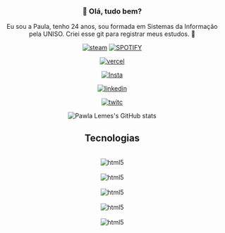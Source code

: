 <div align="center">

### **🦋 Olá, tudo bem?** 
Eu sou a Paula, tenho 24 anos, sou formada em Sistemas da Informação pela UNISO. Criei esse git para registrar meus estudos. 🦋

[![steam](https://img.shields.io/badge/Steam-000000?style=for-the-badge&logo=steam&logoColor=white)](https://steamcommunity.com/id/01pawla/)
[![SPOTIFY](https://img.shields.io/badge/Spotify-1ED760?&style=for-the-badge&logo=spotify&logoColor=white)](https://open.spotify.com/user/eupawlaleme)

[![vercel](https://img.shields.io/badge/Vercel-000000?style=for-the-badge&logo=vercel&logoColor=white)](https://vercel.com/pawlalemes-projects)

[![Insta](https://img.shields.io/badge/Instagram-E4405F?style=for-the-badge&logo=instagram&logoColor=white)](https://www.instagram.com/paaulaleme/)

[![linkedin](https://img.shields.io/badge/LinkedIn-0077B5?style=for-the-badge&logo=linkedin&logoColor=white)](https://www.linkedin.com/in/paulaleme/)

[![twitc](https://img.shields.io/badge/Twitch-9146FF?style=for-the-badge&logo=twitch&logoColor=white)](https://www.twitch.com/paulafps)

![Pawla Lemes's GitHub stats](https://github-readme-stats.vercel.app/api?username=pawlaleme&show_icons=true&theme=synthwave)

## Tecnologias
<div style="display: inline_block"><br/>
 <img align="center" alt="html5" src="https://img.shields.io/badge/HTML5-E34F26?style=for-the-badge&logo=html5&logoColor=white"   />
</div>
<div style="display: inline_block"><br/>
 <img align="center" alt="html5" src="https://img.shields.io/badge/CSS3-1572B6?style=for-the-badge&logo=css3&logoColor=white"   />
</div>
<div style="display: inline_block"><br/>
 <img align="center" alt="html5" src="https://img.shields.io/badge/Python-14354C?style=for-the-badge&logo=python&logoColor=white"   />
</div>
<div style="display: inline_block"><br/>
 <img align="center" alt="html5" src="https://img.shields.io/badge/PHP-777BB4?style=for-the-badge&logo=php&logoColor=white"   />
</div>
<div style="display: inline_block"><br/>
 <img align="center" alt="html5" src="https://img.shields.io/badge/MySQL-00000F?style=for-the-badge&logo=mysql&logoColor=white"   />
</div>

</div>
